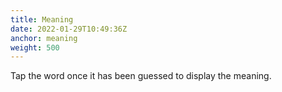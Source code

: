 ```yaml
---
title: Meaning
date: 2022-01-29T10:49:36Z
anchor: meaning
weight: 500
---
```


Tap the word once it has been guessed to display the meaning.
